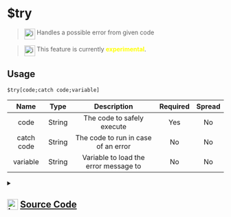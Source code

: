 # $try
> <img align="top" src="https://upload.wikimedia.org/wikipedia/commons/thumb/e/e4/Infobox_info_icon.svg/160px-Infobox_info_icon.svg.png?20150409153300" alt="image" width="25" height="auto"> Handles a possible error from given code

> <img align="top" src="https://upload.wikimedia.org/wikipedia/commons/thumb/1/17/Warning.svg/156px-Warning.svg.png" alt="image" width="25" height="auto"> This feature is currently <span style="color:yellow"><strong>experimental</strong></span>.

## Usage
```
$try[code;catch code;variable]
```
| Name | Type | Description | Required | Spread
| :---: | :---: | :---: | :---: | :---: |
code | String | The code to safely execute | Yes | No
catch code | String | The code to run in case of an error | No | No
variable | String | Variable to load the error message to | No | No
<details>
<summary>
    
## <img align="top" src="https://cdn4.iconfinder.com/data/icons/iconsimple-logotypes/512/github-512.png" alt="image" width="25" height="auto">  [Source Code](https://github.com/tryforge/ForgeScript-V2/blob/main/src/native/try.ts)
    
</summary>
    
```ts
import { ArgType, ForgeError, IExtendedCompiledFunctionField, NativeFunction, Return } from "../structures"

export default new NativeFunction({
    name: "$try",
    experimental: true,
    description: "Handles a possible error from given code",
    unwrap: false,
    args: [
        {
            name: "code",
            rest: false,
            type: ArgType.String,
            required: true,
            description: "The code to safely execute"
        },
        {
            name: "catch code",
            description: "The code to run in case of an error",
            rest: false,
            type: ArgType.String,
        },
        {
            name: "variable",
            description: "Variable to load the error message to",
            rest: false,
            type: ArgType.String
        }
    ],
    brackets: true,
    async execute(ctx) {
        const [ tryCode, catchCode, varName ] = this.data.fields! as IExtendedCompiledFunctionField[]

        const tryExecution: Return = await this["resolveCode"](ctx, tryCode)

        if (!this["isValidReturnType"](tryExecution)) {
            if (tryExecution.error) {
                const value = tryExecution.value as ForgeError
                const name = await this["resolveCode"](ctx, varName)
                if (!this["isValidReturnType"](name)) return name
                if (name.value) ctx.setEnvironmentKey(name.value as string, value.message)
            }
        
            return this["resolveCode"](ctx, catchCode)
        }

        return Return.success(this["isValidReturnType"](tryExecution) ? tryExecution.value : undefined)
    },
})
```
    
</details>